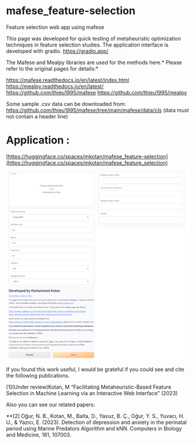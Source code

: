 # mafese_feature-selection
Feature selection web app using mafese

This page was developed for quick testing of metaheuristic optimization techniques in feature selection studies. The application interface is developed with gradio. https://gradio.app/

The Mafese and Mealpy libraries are used for the methods here.* Please refer to the original pages for details:*

https://mafese.readthedocs.io/en/latest/index.html https://mealpy.readthedocs.io/en/latest/ https://github.com/thieu1995/mafese https://github.com/thieu1995/mealpy

Some sample .csv data can be downloaded from: https://github.com/thieu1995/mafese/tree/main/mafese/data/cls (data must not contain a header line)



# Application :
[https://huggingface.co/spaces/mkotan/mafese_feature-selection](https://huggingface.co/spaces/mkotan/mafese_feature_selection)

![interface](https://github.com/muhammedkotan/mafese_feature-selection/blob/main/mafese_hf.PNG?raw=true)


 
If you found this work useful, I would be grateful if you could see and cite the following publications.

[1](Under review)Kotan, M “Facilitating Metaheuristic-Based Feature Selection in Machine Learning via an Interactive Web Interface” (2023)

Also you can see our related papers:

**[2] Oğur, N. B., Kotan, M., Balta, D., Yavuz, B. Ç., Oğur, Y. S., Yuvacı, H. U., & Yazıcı, E. (2023). Detection of depression and anxiety in the perinatal period using Marine Predators Algorithm and kNN. Computers in Biology and Medicine, 161, 107003.
